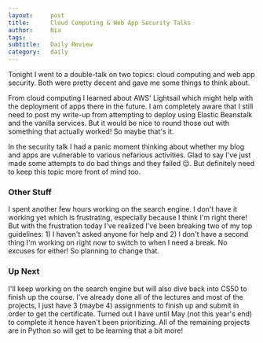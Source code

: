 ```yaml
---
layout:     post
title:      Cloud Computing & Web App Security Talks
author:     Nia
tags: 		  
subtitle:  	Daily Review
category:   daily
---
```


Tonight I went to a double-talk on two topics: cloud computing and web app security. Both were pretty decent and gave me some things to think about.

From cloud computing I learned about AWS' Lightsail which might help with the deployment of apps there in the future. I am completely aware that I still need to post my write-up from attempting to deploy using Elastic Beanstalk and the vanilla services. But it would be nice to round those out with something that actually worked! So maybe that's it.

In the security talk I had a panic moment thinking about whether my blog and apps are vulnerable to various nefarious activities. Glad to say I've just made some attempts to do bad things and they failed 😌. But definitely need to keep this topic more front of mind too.


### Other Stuff

I spent another few hours working on the search engine. I don't have it working yet which is frustrating, especially because I think I'm right there! But with the frustration today I've realized I've been breaking two of my top guidelines: 1) I haven't asked anyone for help and 2) I don't have a second thing I'm working on right now to switch to when I need a break. No excuses for either! So planning to change that.

### Up Next

I'll keep working on the search engine but will also dive back into CS50 to finish up the course. I've already done all of the lectures and most of the projects, I just have 3 (maybe 4) assignments to finish up and submit in order to get the certificate. Turned out I have until May (not this year's end) to complete it hence haven't been prioritizing. All of the remaining projects are in Python so will get to be learning that a bit more!

